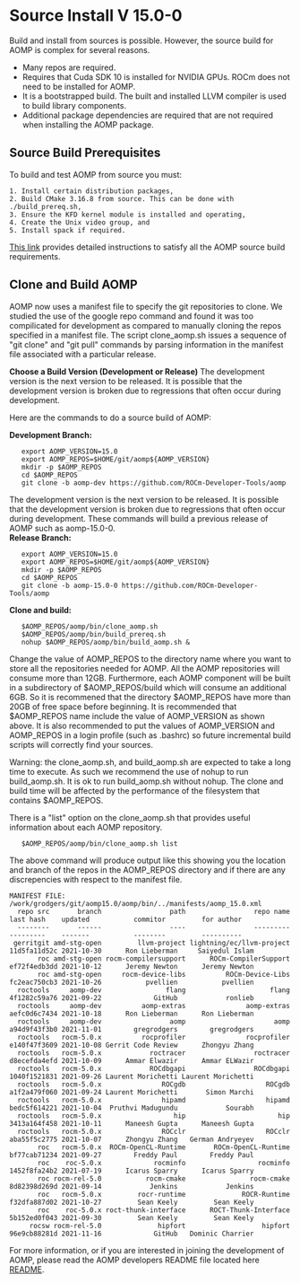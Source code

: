 # Source Install V 15.0-0

Build and install from sources is possible.  However, the source build for AOMP is complex for several reasons.
- Many repos are required.
- Requires that Cuda SDK 10 is installed for NVIDIA GPUs. ROCm does not need to be installed for AOMP.
- It is a bootstrapped build. The built and installed LLVM compiler is used to build library components.
- Additional package dependencies are required that are not required when installing the AOMP package.

## Source Build Prerequisites

To build and test AOMP from source you must:
```
1. Install certain distribution packages,
2. Build CMake 3.16.8 from source. This can be done with ./build_prereq.sh,
3. Ensure the KFD kernel module is installed and operating,
4. Create the Unix video group, and
5. Install spack if required.
```
[This link](SOURCEINSTALL_PREREQUISITE.md) provides detailed instructions to satisfy all the AOMP source build requirements.

## Clone and Build AOMP

AOMP now uses a manifest file to specify the git repositories to clone.
We studied the use of the google repo command and found it was too compilicated for development
as compared to manually cloning the repos specified in a manifest file.
The script clone\_aomp.sh issues a sequence of "git clone" and "git pull" commands
by parsing information in the manifest file associated with a particular release.

<b>Choose a Build Version (Development or Release)</b> The development version is the next version to be released. It is possible that the development version is broken due to regressions that often occur during development.

Here are the commands to do a source build of AOMP:

<b>Development Branch:</b>
```
   export AOMP_VERSION=15.0
   export AOMP_REPOS=$HOME/git/aomp${AOMP_VERSION}
   mkdir -p $AOMP_REPOS
   cd $AOMP_REPOS
   git clone -b aomp-dev https://github.com/ROCm-Developer-Tools/aomp
```

The development version is the next version to be released.  It is possible that the development version is broken due to regressions that often occur during development.
These commands will build a previous release of AOMP such as aomp-15.0-0.<br>
<b>Release Branch:</b>
```
   export AOMP_VERSION=15.0
   export AOMP_REPOS=$HOME/git/aomp${AOMP_VERSION}
   mkdir -p $AOMP_REPOS
   cd $AOMP_REPOS
   git clone -b aomp-15.0-0 https://github.com/ROCm-Developer-Tools/aomp
```
<b>Clone and build:</b>
```
   $AOMP_REPOS/aomp/bin/clone_aomp.sh
   $AOMP_REPOS/aomp/bin/build_prereq.sh
   nohup $AOMP_REPOS/aomp/bin/build_aomp.sh &
```

Change the value of AOMP\_REPOS to the directory name where you want to store all the repositories needed for AOMP. All the AOMP repositories will consume more than 12GB. Furthermore, each AOMP component will be built in a subdirectory of $AOMP\_REPOS/build which will consume an additional 6GB. So it is recommened that the directory $AOMP\_REPOS have more than 20GB of free space before beginning. It is recommended that $AOMP\_REPOS name include the value of AOMP\_VERSION as shown above. It is also recommended to put the values of AOMP\_VERSION and AOMP\_REPOS in a login profile (such as .bashrc) so future incremental build scripts will correctly find your sources.

Warning: the clone\_aomp.sh, and build\_aomp.sh are expected to take a long time to execute. As such we recommend the use of nohup to run build\_aomp.sh. It is ok to run build\_aomp.sh without nohup. The clone and build time will be affected by the performance of the filesystem that contains $AOMP\_REPOS.

There is a "list" option on the clone\_aomp.sh that provides useful information about each AOMP repository.
```
   $AOMP_REPOS/aomp/bin/clone_aomp.sh list
```
The above command will produce output like this showing you the location and branch of the repos in the AOMP\_REPOS directory and if there are any discrepencies with respect to the manifest file.
```
MANIFEST FILE: /work/grodgers/git/aomp15.0/aomp/bin/../manifests/aomp_15.0.xml
  repo src       branch                 path                 repo name    last hash    updated           commitor         for author
  --------       ------                 ----                 ---------    ---------    -------           --------         ----------
 gerritgit amd-stg-open         llvm-project lightning/ec/llvm-project 11d5fa11d52c 2021-10-30      Ron Lieberman     Saiyedul Islam
       roc amd-stg-open rocm-compilersupport      ROCm-CompilerSupport ef72f4edb3dd 2021-10-12      Jeremy Newton      Jeremy Newton
       roc amd-stg-open     rocm-device-libs          ROCm-Device-Libs fc2eac750cb3 2021-10-26           pvellien           pvellien
  roctools     aomp-dev                flang                     flang 4f1282c59a76 2021-09-22             GitHub            ronlieb
  roctools     aomp-dev          aomp-extras               aomp-extras aefc0d6c7434 2021-10-18      Ron Lieberman      Ron Lieberman
  roctools     aomp-dev                 aomp                      aomp a94d9f43f3b0 2021-11-01        gregrodgers        gregrodgers
  roctools   rocm-5.0.x          rocprofiler               rocprofiler e140f47f3609 2021-10-08 Gerrit Code Review      Zhongyu Zhang
  roctools   rocm-5.0.x            roctracer                 roctracer d8ecefda4efd 2021-10-09      Ammar Elwazir      Ammar ELWazir
  roctools   rocm-5.0.x            ROCdbgapi                 ROCdbgapi 1040f1521831 2021-09-26 Laurent Morichetti Laurent Morichetti
  roctools   rocm-5.0.x               ROCgdb                    ROCgdb a1f2a479f060 2021-09-24 Laurent Morichetti       Simon Marchi
  roctools   rocm-5.0.x               hipamd                    hipamd bedc5f614221 2021-10-04  Pruthvi Madugundu            Sourabh
  roctools   rocm-5.0.x                  hip                       hip 3413a164f458 2021-10-11      Maneesh Gupta      Maneesh Gupta
  roctools   rocm-5.0.x               ROCclr                    ROCclr aba55f5c2775 2021-10-07      Zhongyu Zhang   German Andryeyev
       roc   rocm-5.0.x  ROCm-OpenCL-Runtime       ROCm-OpenCL-Runtime bf77cab71234 2021-09-27        Freddy Paul        Freddy Paul
       roc    roc-5.0.x             rocminfo                  rocminfo 1452f8fa24b2 2021-07-19      Icarus Sparry      Icarus Sparry
       roc rocm-rel-5.0           rocm-cmake                rocm-cmake 8d82398d269d 2021-09-14            Jenkins            Jenkins
       roc   rocm-5.0.x         rocr-runtime              ROCR-Runtime f32dfa887d02 2021-10-27         Sean Keely         Sean Keely
       roc    roc-5.0.x roct-thunk-interface      ROCT-Thunk-Interface 5b152ed0f043 2021-09-30         Sean Keely         Sean Keely
     rocsw rocm-rel-5.0              hipfort                   hipfort 96e9cb88281d 2021-11-16             GitHub   Dominic Charrier
```
For more information, or if you are interested in joining the development of AOMP, please read the AOMP developers README file located here [README](../bin/README.md).
